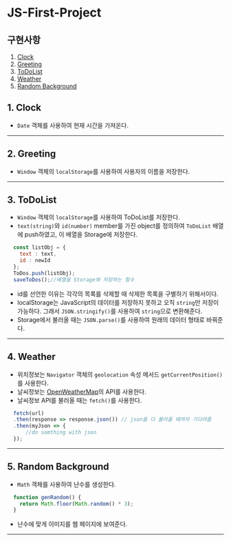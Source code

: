 # JS-First-Project

## 구현사항
1. [Clock](#1.-Clock)
2. [Greeting](#2.-Greeting)
3. [ToDoList](#3.-ToDoList)
4. [Weather](#4.-Weather)
5. [Random Background](#5.-Random-Background)

## 1. Clock
- `Date` 객체를 사용하여 현재 시간을 가져온다.

---

## 2. Greeting
- `Window` 객체의 `localStorage`를 사용하여 사용자의 이름을 저장한다.

---

## 3. ToDoList
- `Window` 객체의 `localStorage`를 사용하여 ToDoList를 저장한다.
- `text(string)`와 `id(number)` member를 가진 object를 정의하여 `ToDoList` 배열에 push하였고, 이 배열을 Storage에 저장한다.
```javascript
  const listObj = {
    text : text,
    id : newId
  };
  ToDos.push(listObj);
  saveToDos();//배열을 Storage에 저장하는 함수
```
- id를 선언한 이유는 각각의 목록를 삭제할 때 삭제한 목록을 구별하기 위해서이다.
- localStorage는 JavaScript의 데이터를 저장하지 못하고 오직 `string`만 저장이 가능하다. 그래서 `JSON.stringify()`를 사용하여 `string`으로 변환해준다.
- Storage에서 불러올 때는 `JSON.parse()`를 사용하여 원래의 데이터 형태로 바꿔준다.

---

## 4. Weather
  - 위치정보는 `Navigator` 객체의 `geolocation` 속성 메서드 `getCurrentPosition()`를 사용한다.
  - 날씨정보는 [OpenWeatherMap](https://openweathermap.org/)의 API를 사용한다.
  - 날씨정보 API를 불러올 때는 `fetch()`를 사용한다.
  ```javascript
    fetch(url)
    .then(response => response.json()) // json을 다 불러올 때까지 기다려줌
    .then(myJson => {
        //do somthing with json
    });
  ```

---

## 5. Random Background
  - `Math` 객체를 사용하여 난수를 생성한다.
  ```Javascript
    function genRandom() {
      return Math.floor(Math.random() * 3);
    }
  ```
  - 난수에 맞게 이미지를 웹 페이지에 보여준다.

---